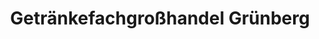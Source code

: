 ---
title: "Getränkefachgroßhandel Grünberg"
url: /heringsdorf/getraenkefachgrosshandel-gruenberg/
shop: Getränke
---